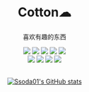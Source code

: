 <div align="center">
  <h1 align="center">
    <p>Cotton☁</p> 
  </h1>
   <p align="center">
   喜欢有趣的东西
   </p>
</div>
<div align="center">
  <img src="https://img.shields.io/badge/-JavaScript-fffefe?style=flat&logo=javascript">
  <img src="https://img.shields.io/badge/-TypeScript-fffefe?style=flat&logo=typescript">
  <img src="https://img.shields.io/badge/-React-fffefe?style=flat&logo=react">
  <img src="https://img.shields.io/badge/-Webpack-fffefe?style=flat&logo=webpack">
  <img src="https://img.shields.io/badge/-Node.js-fffefe?style=flat&logo=Node.js">
</div>
<div align="center">
  <img src="https://img.shields.io/badge/-python-fffefe?style=flat&logo=python">
  <img src="https://img.shields.io/badge/-flask-fffefe?style=flat&logo=flask&logoColor=3d3d3d">
  <img src="https://img.shields.io/badge/-mongodb-fffefe?style=flat&logo=mongodb">
  <img src="https://img.shields.io/badge/-Elasticsearch-fffefe?style=flat&logo=elasticsearch&logoColor=4381f0">
</div>
<div height="16px"> &nbsp; </div>
<div align="center">

[![Ssoda01's GitHub stats](https://github-readme-stats.vercel.app/api?username=ssoda01)](https://github.com/ssoda01)

</div>
